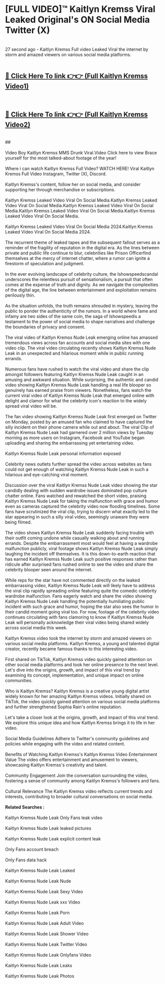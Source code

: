 # [FULL VIDEO]™ Kaitlyn Kremss Viral Leaked Original's ON Social Media Twitter (X) <br>
<br>
27 second ago - Kaitlyn Kremss Full video Leaked Viral the internet by storm and amazed viewers on various social media platforms.<br>

 <br>

##  <a href="https://play.123hd.live?title=Full Kaitlyn_Kremss&ref=git">🔴 Click Here To link 👉👉 (Full Kaitlyn Kremss Video1)</a><br>
  <br>

##  <a href="https://play.123hd.live?title=Full Kaitlyn_Kremss&ref=git">🔴 Click Here To link 👉👉 (Full Kaitlyn Kremss Video2)</a><br>
  <br>
  ##


  <br>

  <br>
Video Boy Kaitlyn Kremss MMS Drunk Viral.Video Click here to view Brace yourself for the most talked-about footage of the year!
<br><br>
Where i can watch Kaitlyn Kremss Full Video? WATCH HERE! Viral Kaitlyn Kremss Full Video Instagram, Twitter (X), Discord.
<br><br>
Kaitlyn Kremss's content, follow her on social media, and consider supporting her through merchandise or subscriptions.
<br><br>
Kaitlyn Kremss Leaked Video Viral On Social Media.Kaitlyn Kremss Leaked Video Viral On Social Media.Kaitlyn Kremss Leaked Video Viral On Social Media.Kaitlyn Kremss Leaked Video Viral On Social Media.Kaitlyn Kremss Leaked Video Viral On Social Media.
<br><br>
Kaitlyn Kremss Leaked Video Viral On Social Media 2024.Kaitlyn Kremss Leaked Video Viral On Social Media 2024.
<br><br>
The recurrent theme of leaked tapes and the subsequent fallout serves as a reminder of the fragility of reputation in the digital era. As the lines between private and public life continue to blur, celebrities like Prison Officerfind themselves at the mercy of internet chatter, where a rumor can ignite a firestorm of speculation and judgment.
<br><br>
In the ever evolving landscape of celebrity culture, the Ishowspeedscandal underscores the relentless pursuit of sensationalism, a pursuit that often comes at the expense of truth and dignity. As we navigate the complexities of the digital age, the line between entertainment and exploitation remains perilously thin.
<br><br>
As the situation unfolds, the truth remains shrouded in mystery, leaving the public to ponder the authenticity of the rumors. In a world where fame and infamy are two sides of the same coin, the saga of Ishowspeedis a testament to the power of social media to shape narratives and challenge the boundaries of privacy and consent.
<br><br>
The viral video of Kaitlyn Kremss Nude Leak emerging online has amassed tremendous views across fan accounts and social media sites with one video clip. The viral video circulating recently shows Kaitlyn Kremss Nude Leak in an unexpected and hilarious moment while in public running errands.
<br><br>
Numerous fans have rushed to watch the viral video and share the clip amongst followers featuring Kaitlyn Kremss Nude Leak caught in an amusing and awkward situation. While surprising, the authentic and candid video showing Kaitlyn Kremss Nude Leak handling a real life blooper so genuinely has earned praise from viewers. Nonetheless, fans watch the current viral video of Kaitlyn Kremss Nude Leak that emerged online with delight and clamor for what the celebrity icon's reaction to the widely spread viral video will be.
<br><br>
The fan video showing Kaitlyn Kremss Nude Leak first emerged on Twitter on Monday, posted by an amused fan who claimed to have captured the silly incident on their phone camera while out and about. The viral Clip of Kaitlyn Kremss Nude Leak had garnered over 2 million views by Tuesday morning as more users on Instagram, Facebook and YouTube began uploading and sharing the embarrassing yet entertaining video.
<br><br>
Kaitlyn Kremss Nude Leak personal information exposed
<br><br>
Celebrity news outlets further spread the video across websites as fans could not get enough of watching Kaitlyn Kremss Nude Leak in such a hilarious and eye-catching viral moment.
<br><br>
Discussion over the viral Kaitlyn Kremss Nude Leak video showing the star candidly dealing with sudden wardrobe issues dominated pop culture chatter online. Fans watched and rewatched the short video, praising Kaitlyn Kremss Nude Leak for taking the malfunction with grace and humor even as cameras captured the celebrity video now flooding timelines. Some fans have scrutinized the viral clip, trying to discern what exactly led to the star appearing in such a silly viral video, seemingly unaware they were being filmed.
<br><br>
The video shows Kaitlyn Kremss Nude Leak suddenly facing trouble with their outfit coming undone while casually walking about and running errands. Despite the embarrassment most would feel at having a wardrobe malfunction publicly, viral footage shows Kaitlyn Kremss Nude Leak simply laughing the incident off themselves. It is this down-to-earth reaction that has earned Kaitlyn Kremss Nude Leak such positive responses rather than ridicule after surprised fans rushed online to see the video and share the celebrity blooper seen around the internet.
<br><br>
While reps for the star have not commented directly on the leaked embarrassing video, Kaitlyn Kremss Nude Leak will likely have to address the viral clip rapidly spreading online featuring quite the comedic celebrity wardrobe malfunction. Fans eagerly watch and share the video showing Kaitlyn Kremss Nude Leak handling the potentially humiliating public incident with such grace and humor, hoping the star also sees the humor in their candid moment going viral too. For now, footage of the celebrity video continues circulating with fans clamoring to know if Kaitlyn Kremss Nude Leak will personally acknowledge their viral video being shared widely across social media this week.
<br><br>
Kaitlyn Kremss video took the internet by storm and amazed viewers on various social media platforms. Kaitlyn Kremss, a young and talented digital creator, recently became famous thanks to this interesting video.
<br><br>
First shared on TikTok, Kaitlyn Kremss video quickly gained attention on other social media platforms and took her online presence to the next level. Let's dive into the origins, growth, and impact of this viral trend by examining its concept, implementation, and unique impact on online communities.
<br><br>
Who is Kaitlyn Kremss? Kaitlyn Kremss is a creative young digital artist widely known for her amazing Kaitlyn Kremss videos. Initially shared on TikTok, the video quickly gained attention on various social media platforms and further strengthened Sophia Rain's online reputation.
<br><br>
Let's take a closer look at the origins, growth, and impact of this viral trend. We explore this unique idea and how Kaitlyn Kremss brings it to life in her video.
<br><br>
Social Media Guidelines Adhere to Twitter's community guidelines and policies while engaging with the video and related content.
<br><br>
Benefits of Watching Kaitlyn Kremss's Kaitlyn Kremss Video Entertainment Value The video offers entertainment and amusement to viewers, showcasing Kaitlyn Kremss's creativity and talent.
<br><br>
Community Engagement Join the conversation surrounding the video, fostering a sense of community among Kaitlyn Kremss's followers and fans.
<br><br>
Cultural Relevance The Kaitlyn Kremss video reflects current trends and interests, contributing to broader cultural conversations on social media.
<br><br>
<strong>Related Searches :</strong>
<br><br>
Kaitlyn Kremss Nude Leak Only Fans leak video
<br><br>
Kaitlyn Kremss Nude Leak leaked pictures
<br><br>
Kaitlyn Kremss Nude Leak explicit content leak
<br><br>
Only Fans account breach
<br><br>
Only Fans data hack
<br><br>
Kaitlyn Kremss Nude Leak Leaked
<br><br>
Kaitlyn Kremss Nude Leak Nude
<br><br>
Kaitlyn Kremss Nude Leak Sexy Video
<br><br>
Kaitlyn Kremss Nude Leak xxx Video
<br><br>
Kaitlyn Kremss Nude Leak Porn
<br><br>
Kaitlyn Kremss Nude Leak Adult Video
<br><br>
Kaitlyn Kremss Nude Leak Shower Video
<br><br>
Kaitlyn Kremss Nude Leak Twitter Video
<br><br>
Kaitlyn Kremss Nude Leak Onlyfans Video
<br><br>
Kaitlyn Kremss Nude Leak Leaks
<br><br>
Kaitlyn Kremss Nude Leak Photos
